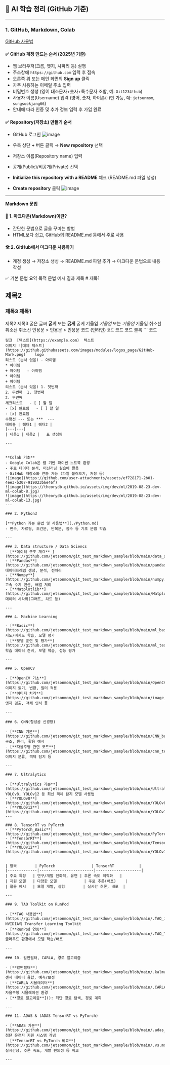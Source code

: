 ## 📘 AI 학습 정리 (GitHub 기준)

---

### 1. GitHub, Markdown, Colab

[GitHub 사용법](https://github.com/jetsonmom/git_test_markdown_sample?tab=readme-ov-file#github-%EC%82%AC%EC%9A%A9%EB%B2%95)

#### ✅ GitHub 계정 만드는 순서 (2025년 기준)
- 웹 브라우저(크롬, 엣지, 사파리 등) 실행
- 주소창에 `https://github.com` 입력 후 접속
- 오른쪽 위 또는 메인 화면의 **Sign up** 클릭
- 자주 사용하는 이메일 주소 입력
- 비밀번호 생성 (영어 대소문자+숫자+특수문자 조합, 예: `Git1234!hub`)
- 사용자 이름(Username) 입력 (영어, 숫자, 하이픈(-)만 가능, 예: `jetsunmom`, `sungsookjang66`)
- 안내에 따라 인증 및 추가 정보 입력 후 가입 완료

#### ✅ Repository(저장소) 만들기 순서
- GitHub 로그인
  ![image](https://github.com/user-attachments/assets/5ab6b163-b0e4-496e-95e5-97c0e7e166b3)

- 우측 상단 **+** 버튼 클릭 → **New repository** 선택
- 저장소 이름(Repository name) 입력
- 공개(Public)/비공개(Private) 선택
- **Initialize this repository with a README** 체크 (README.md 파일 생성)
- **Create repository** 클릭
![image](https://github.com/user-attachments/assets/254e5e75-be42-421e-a673-636cec99bf76)

---

**Markdown 문법**

#### 🔰 1. 마크다운(Markdown)이란?
- 간단한 문법으로 글을 꾸미는 방법
- HTML보다 쉽고, GitHub의 README.md 등에서 주로 사용

#### 🛠️ 2. GitHub에서 마크다운 사용하기
- 계정 생성 → 저장소 생성 → README.md 파일 추가 → 마크다운 문법으로 내용 작성

✅ 기본 문법 요약
목적	문법 예시	결과
제목	# 제목1
## 제목2
### 제목3	제목1
제목2
제목3
굵은 글씨	**굵게** 또는 __굵게__	굵게
기울임	*기울임* 또는 _기울임_	기울임
취소선	~~취소선~~	취소선
인용문	> 인용문	> 인용문
코드 (인라인)	`코드`	코드
코드 블록	```
코드
```	<br>코드<br> (실제 코드 블록으로 렌더링됨)
링크	[텍스트](https://example.com)	텍스트
이미지	![대체 텍스트](https://github.githubassets.com/images/modules/logos_page/GitHub-Mark.png)	logo
리스트 (순서 없음)	- 아이템
* 아이템
+ 아이템	- 아이템
* 아이템
+ 아이템
리스트 (순서 있음)	1. 첫번째
2. 두번째	1. 첫번째
2. 두번째
체크리스트	- [ ] 할 일
- [x] 완료됨	- [ ] 할 일
- [x] 완료됨
수평선	--- 또는 ***	---
테이블	| 헤더1 | 헤더2 |
|---|---|
| 내용1 | 내용2 |	표 생성됨

---


**Colab 기초**
- Google Colab은 웹 기반 파이썬 노트북 환경
- 주로 데이터 분석, 머신러닝 실습에 활용
- GitHub 저장소와 연동 가능 (파일 불러오기, 저장 등)
![image](https://github.com/user-attachments/assets/ef728171-2b01-4ee3-b307-919023b6e46f)
![image](https://theorydb.github.io/assets/img/dev/ml/2019-08-23-dev-ml-colab-8.jpg)
![image](https://theorydb.github.io/assets/img/dev/ml/2019-08-23-dev-ml-colab-13.jpg)
---

### 2. Python3

[**Python 기본 문법 및 사용법**](./Python.md)
- 변수, 자료형, 조건문, 반복문, 함수 등 기초 문법 학습

---

### 3. Data structure / Data Sciencs
- [**데이터 구조 개요** ](https://github.com/jetsonmom/git_test_markdown_sample/blob/main/data_structures.md)
- [**Pandas**](https://github.com/jetsonmom/git_test_markdown_sample/blob/main/pandas.md): 데이터프레임 생성, 분석, 전처리
- [**Numpy**](https://github.com/jetsonmom/git_test_markdown_sample/blob/main/numpy.md): 고속 수치 연산, 배열 처리
- [**Matplotlib**](https://github.com/jetsonmom/git_test_markdown_sample/blob/main/Matplotlib.md): 데이터 시각화(그래프, 차트 등)

---

### 4. Machine Learning

- [**Basic**](https://github.com/jetsonmom/git_test_markdown_sample/blob/main/ml_basic.md): 지도/비지도 학습, 모델 평가
- [**모델 훈련 및 평가**](https://github.com/jetsonmom/git_test_markdown_sample/blob/main/ml_test.md): 학습 데이터 준비, 모델 학습, 성능 평가

---

### 5. OpenCV

- [**OpenCV 기초**](https://github.com/jetsonmom/git_test_markdown_sample/blob/main/OpenCV_basic.md): 이미지 읽기, 변환, 필터 적용
- [**이미지 처리**](https://github.com/jetsonmom/git_test_markdown_sample/blob/main/image_test.md): 엣지 검출, 객체 인식 등

---

### 6. CNN(합성곱 신경망)

- [**CNN 기본**](https://github.com/jetsonmom/git_test_markdown_sample/blob/main/CNN_basic.md): 구조, 원리, 활용 예시
- [**자율주행 관련 코드**](https://github.com/jetsonmom/git_test_markdown_sample/blob/main/cnn_test.md): 이미지 분류, 객체 탐지 등

---

### 7. Ultralytics

- [**Ultralytics 기본**](https://github.com/jetsonmom/git_test_markdown_sample/blob/main/Ultralytics_basic.md): YOLOv8, YOLOv12 등 최신 객체 탐지 모델 사용법
- [**YOLOv8**](https://github.com/jetsonmom/git_test_markdown_sample/blob/main/YOLOv8_test.md)
- [**YOLOv12**](https://github.com/jetsonmom/git_test_markdown_sample/blob/main/YOLOv12_test.md)
---

### 8. TensorRT vs PyTorch
- [**PyTorch_Basic**](https://github.com/jetsonmom/git_test_markdown_sample/blob/main/PyTorch_basic.md)
- [**TensorRT**](https://github.com/jetsonmom/git_test_markdown_sample/blob/main/TensorRT_test.md)
- [**YOLOv12**](https://github.com/jetsonmom/git_test_markdown_sample/blob/main/YOLOv12_test.md)


| 항목        | PyTorch                | TensorRT           |
|-------------|------------------------|--------------------|
| 주요 특징   | 연구/개발 친화적, 유연 | 추론 속도 최적화   |
| 지원 모델   | 다양한 모델            | 주로 추론(배포)    |
| 활용 예시   | 모델 개발, 실험        | 실시간 추론, 배포  |

---

### 9. TAO Toolkit on RunPod

- [**TAO 사용법**](https://github.com/jetsonmom/git_test_markdown_sample/blob/main/.TAO_install.md): NVIDIA의 Transfer Learning Toolkit
- [**RunPod 연동**](https://github.com/jetsonmom/git_test_markdown_sample/blob/main/.TAO_Toolkit.md): 클라우드 환경에서 모델 학습/배포

---

### 10. 칼만필터, CARLA, 경로 알고리즘

- [**칼만필터**](https://github.com/jetsonmom/git_test_markdown_sample/blob/main/.kalman.md): 센서 데이터 융합, 예측/보정
- [**CARLA 시뮬레이터**](https://github.com/jetsonmom/git_test_markdown_sample/blob/main/.CARLA.md): 자율주행 시뮬레이션 환경
- [**경로 알고리즘**](): 최단 경로 탐색, 경로 계획

---

### 11. ADAS & (ADAS TensorRT vs PyTorch)

- [**ADAS 기본**](https://github.com/jetsonmom/git_test_markdown_sample/blob/main/.adas_basic.md): 첨단 운전자 지원 시스템 개념
- [**TensorRT vs PyTorch 비교**](https://github.com/jetsonmom/git_test_markdown_sample/blob/main/.vs.md): 실시간성, 추론 속도, 개발 편의성 등 비교

---
